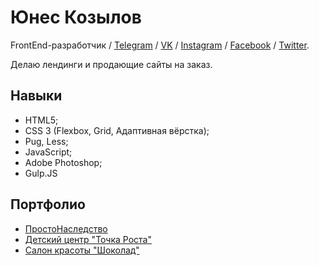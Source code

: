 # Юнес Козылов

FrontEnd-разработчик / [Telegram](https://t.me/Yunehs) / [VK](https://vk.com/yunehskozylov) / [Instagram](https://www.instagram.com/yunehskozylov) / [Facebook](https://www.facebook.com/yunehs.kozylov) / [Twitter](https://twitter.com/YunehsKozylov).

Делаю лендинги и продающие сайты на заказ.

## Навыки

* HTML5;
* CSS 3 (Flexbox, Grid, Адаптивная вёрстка);
* Pug, Less;
* JavaScript;
* Adobe Photoshop;
* Gulp.JS

## Портфолио

* [ПростоНаследство](http://prostonasledstvo.ru/)
* [Детский центр "Точка Роста"](http://deti-tr.ru/)
* [Салон красоты "Шоколад"](http://chocolate-sp.ru/) 
